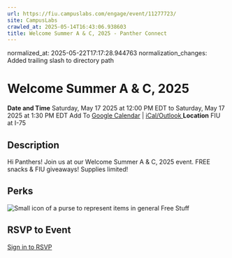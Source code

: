 ```yaml
---
url: https://fiu.campuslabs.com/engage/event/11277723/
site: CampusLabs
crawled_at: 2025-05-14T16:43:06.938603
title: Welcome Summer A & C, 2025 - Panther Connect
---
```

normalized_at: 2025-05-22T17:17:28.944763
normalization_changes: Added trailing slash to directory path

# Welcome Summer A & C, 2025
**Date and Time**
Saturday, May 17 2025 at 12:00 PM EDT  to 
Saturday, May 17 2025 at 1:30 PM EDT
Add To [Google Calendar](https://fiu.campuslabs.com/engage/event/11277723/googlepublish) | [iCal/Outlook ](https://fiu.campuslabs.com/engage/event/11277723.ics)
**Location**
FIU at I-75
## Description
Hi Panthers! Join us at our Welcome Summer A & C, 2025 event. FREE snacks & FIU giveaways! Supplies limited!
## Perks
![Small icon of a purse to represent items in general](https://static.campuslabsengage.com/discovery/images/free_stuff.svg) Free Stuff 
## RSVP to Event
[Sign in to RSVP](https://fiu.campuslabs.com/engage/account/login?returnUrl=/engage/event/11277723)
